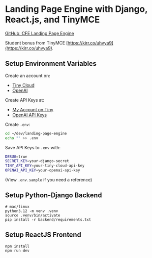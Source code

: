 # Landing Page Engine with Django, React.js, and TinyMCE

[GitHub: CFE Landing Page Engine](https://github.com/codingforentrepreneurs/landing-page-engine-django-react-tinymce)

Student bonus from TinyMCE [https://kirr.co/uhvya9](https://kirr.co/uhvya9).

## Setup Environment Variables

Create an account on:

- [Tiny Cloud](https://kirr.co/xvnpsj)
- [OpenAI](https://openai.com)

Create API Keys at:

- [My Account on Tiny](https://kirr.co/okifco)
- [OpenAI API Keys](https://platform.openai.com/api-keys)

Create `.env`:

```bash
cd ~/dev/landing-page-engine
echo "" >> .env
```

Save API Keys to `.env` with:

```bash
DEBUG=true
SECRET_KEY=your-django-secret
TINY_API_KEY=your-tiny-cloud-api-key
OPENAI_API_KEY=your-openai-api-key
```

(View `.env.sample` if you need a reference)

## Setup Python-Django Backend

```
# mac/linux
python3.12 -m venv .venv
source .venv/bin/activate
pip install -r backend/requirements.txt
```

## Setup ReactJS Frontend

```
npm install
npm run dev
```

